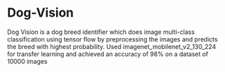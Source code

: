 # Dog-Vision
Dog Vision is a dog breed identifier which does image multi-class classification using tensor flow by preprocessing the images and predicts the breed with highest probability. Used imagenet_mobilenet_v2_130_224 for transfer learning and achieved an accuracy of 98% on a dataset of 10000 images
